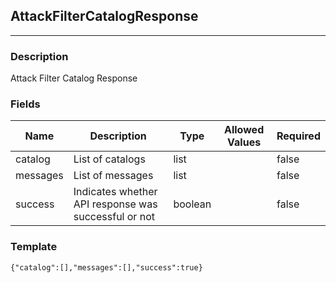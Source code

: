 ## AttackFilterCatalogResponse
---
### Description
Attack Filter Catalog Response
### Fields
| Name | Description | Type | Allowed Values | Required |
| ---- | ----------- | ---- | -------------- | -------- |
| catalog | List of catalogs | list |  | false |
| messages | List of messages | list |  | false |
| success | Indicates whether API response was successful or not | boolean |  | false |
### Template
```
{"catalog":[],"messages":[],"success":true}
```
